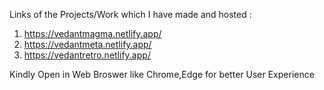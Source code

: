 Links of the Projects/Work which I have made and hosted :
1) https://vedantmagma.netlify.app/
2) https://vedantmeta.netlify.app/
3) https://vedantretro.netlify.app/

Kindly Open in Web Broswer like Chrome,Edge for better User Experience

